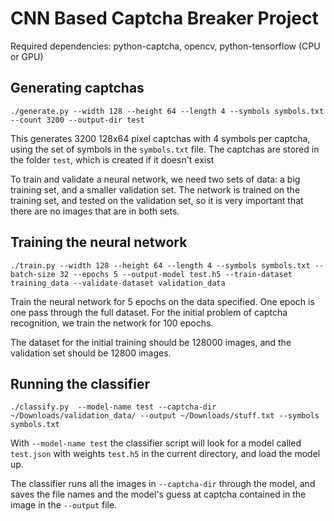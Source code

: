 # CNN Based Captcha Breaker Project

Required dependencies: python-captcha, opencv, python-tensorflow (CPU or GPU)


## Generating captchas

```
./generate.py --width 128 --height 64 --length 4 --symbols symbols.txt --count 3200 --output-dir test
```

This generates 3200 128x64 pixel captchas with 4 symbols per captcha, using the set of symbols in the `symbols.txt` file.
The captchas are stored in the folder `test`, which is created if it doesn't exist

To train and validate a neural network, we need two sets of data: a big training set, and a smaller validation set.
The network is trained on the training set, and tested on the validation set, so it is very important that there are no images that are in both sets.

## Training the neural network

```
./train.py --width 128 --height 64 --length 4 --symbols symbols.txt --batch-size 32 --epochs 5 --output-model test.h5 --train-dataset training_data --validate-dataset validation_data
```

Train the neural network for 5 epochs on the data specified. One epoch is one pass through the full dataset.
For the initial problem of captcha recognition, we train the network for 100 epochs.

The dataset for the initial training should be 128000 images, and the validation set should be 12800 images.

## Running the classifier

```
./classify.py  --model-name test --captcha-dir ~/Downloads/validation_data/ --output ~/Downloads/stuff.txt --symbols symbols.txt
```

With `--model-name test` the classifier script will look for a model called `test.json` with weights `test.h5` in the current directory, and load the model up.

The classifier runs all the images in `--captcha-dir` through the model, and saves the file names and the model's guess at captcha contained in the image in the `--output` file.
